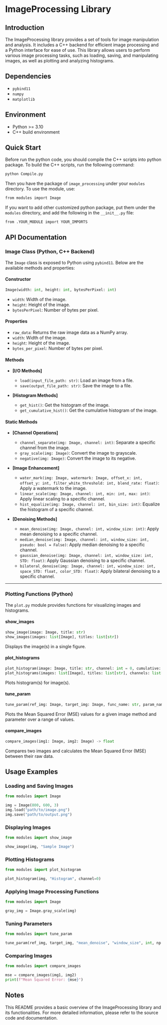 # ImageProcessing Library

## Introduction

The ImageProcessing library provides a set of tools for image manipulation and analysis. It includes a C++ backend for efficient image processing and a Python interface for ease of use. This library allows users to perform various image processing tasks, such as loading, saving, and manipulating images, as well as plotting and analyzing histograms.

## Dependencies
- `pybind11`
- `numpy`
- `matplotlib`

## Environment
- Python >= 3.10
- C++ build environment

## Quick Start
Before run the python code, you should compile the C++ scripts into python package. To build the C++ scripts, run the following command:
```bash
python Compile.py
```
Then you have the package of `image_processing` under your `modules` directory. To use the module, use:
```bash
from modules import Image
```
If you want to add other customized python package, put them under the `modules` directory, and add the following in the `__init__.py` file:
```bash
from .YOUR_MODULE import YOUR_IMPORTS
```

## API Documentation

### Image Class (Python, C++ Backend)

The `Image` class is exposed to Python using `pybind11`. Below are the available methods and properties:

#### Constructor
```python
Image(width: int, height: int, bytesPerPixel: int)
```
- `width`: Width of the image.
- `height`: Height of the image.
- `bytesPerPixel`: Number of bytes per pixel.

#### Properties
- `raw_data`: Returns the raw image data as a NumPy array.
- `width`: Width of the image.
- `height`: Height of the image.
- `bytes_per_pixel`: Number of bytes per pixel.

#### Methods
- **[I/O Methods]**
  - `load(input_file_path: str)`: Load an image from a file.
  - `save(output_file_path: str)`: Save the image to a file.

- **[Histogram Methods]**
  - `get_hist()`: Get the histogram of the image.
  - `get_cumulative_hist()`: Get the cumulative histogram of the image.


#### Static Methods

- **[Channel Operations]**
  - `channel_separate(img: Image, channel: int)`: Separate a specific channel from the image.
  - `gray_scale(img: Image)`: Convert the image to grayscale. 
  - `negative(img: Image)`: Convert the image to its negative.

- **[Image Enhancement]**
  - `water_mark(img: Image, watermark: Image, offset_x: int, offset_y: int, filter_white_threshold: int, blend_rate: float)`: Apply a watermark to the image.
  - `linear_scale(img: Image, channel: int, min: int, max: int)`: Apply linear scaling to a specific channel. 
  - `hist_equalize(img: Image, channel: int, bin_size: int)`: Equalize the histogram of a specific channel.

- **[Denoising Methods]**
  - `mean_denoise(img: Image, channel: int, window_size: int)`: Apply mean denoising to a specific channel. 
  - `median_denoise(img: Image, channel: int, window_size: int, pseudo: bool = False)`: Apply median denoising to a specific channel.
  - `gaussian_denoise(img: Image, channel: int, window_size: int, STD: float)`: Apply Gaussian denoising to a specific channel. 
  - `bilateral_denoise(img: Image, channel: int, window_size: int, space_STD: float, color_STD: float)`: Apply bilateral denoising to a specific channel.
 
---

### Plotting Functions (Python)

The `plot.py` module provides functions for visualizing images and histograms.

#### show_images
```python
show_image(image: Image, title: str)
show_images(images: list[Image], titles: list[str])
```
Displays the image(s) in a single figure.

#### plot_histograms
```python
plot_histogram(image: Image, title: str, channel: int = 0, cumulative: bool = False)
plot_histograms(images: list[Image], titles: list[str], channels: list[int] = None, cumulative: bool = False)
```
Plots histogram(s) for image(s).

#### tune_param
```python
tune_param(ref_img: Image, target_img: Image, func_name: str, param_name: str, param_type: type, param_range: np.ndarray, other_param_dict: dict[str, any], channel: int = 0)
```
Plots the Mean Squared Error (MSE) values for a given image method and parameter over a range of values.

#### compare_images
```python
compare_images(img1: Image, img2: Image) -> float
```
Compares two images and calculates the Mean Squared Error (MSE) between their raw data.

## Usage Examples

### Loading and Saving Images
```python
from modules import Image

img = Image(800, 600, 3)
img.load("path/to/image.png")
img.save("path/to/output.png")
```

### Displaying Images
```python
from modules import show_image

show_image(img, "Sample Image")
```

### Plotting Histograms
```python
from modules import plot_histogram

plot_histogram(img, "Histogram", channel=0)
```

### Applying Image Processing Functions
```python
from modules import Image

gray_img = Image.gray_scale(img)
```

### Tuning Parameters
```python
from modules import tune_param

tune_param(ref_img, target_img, "mean_denoise", "window_size", int, np.arange(1, 10), {"channel": 0})
```

### Comparing Images
```python
from modules import compare_images

mse = compare_images(img1, img2)
print(f"Mean Squared Error: {mse}")
```

## Notes
This README provides a basic overview of the ImageProcessing library and its functionalities. For more detailed information, please refer to the source code and documentation.
